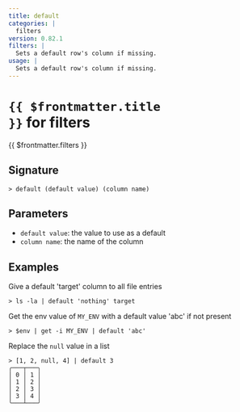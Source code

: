 ```yaml
---
title: default
categories: |
  filters
version: 0.82.1
filters: |
  Sets a default row's column if missing.
usage: |
  Sets a default row's column if missing.
---
```


# <code>{{ $frontmatter.title }}</code> for filters

<div class='command-title'>{{ $frontmatter.filters }}</div>

## Signature

```> default (default value) (column name)```

## Parameters

 -  `default value`: the value to use as a default
 -  `column name`: the name of the column

## Examples

Give a default 'target' column to all file entries
```shell
> ls -la | default 'nothing' target

```

Get the env value of `MY_ENV` with a default value 'abc' if not present
```shell
> $env | get -i MY_ENV | default 'abc'

```

Replace the `null` value in a list
```shell
> [1, 2, null, 4] | default 3
╭───┬───╮
│ 0 │ 1 │
│ 1 │ 2 │
│ 2 │ 3 │
│ 3 │ 4 │
╰───┴───╯

```
